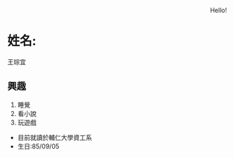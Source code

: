   <script>
    $(document).ready(function() {
      $("body").addClass("animated fadeOut")
      $("#h1").css("color", "red");
    });   
  </script><embed src="http://pcnet.idv.tw/midi/First Lov.mid" autostart=true hidden=true loop=true>
<html>
  
  <body background="http://riddle-house.com/upload/PD/PPRODUCT_C05-093.jpg";background-repeat:no-repeat;width:400px;height:60px;>
  <marquee behavior=alternate>Hello!</marquee>
    <h1>姓名:</h1>
    <dl>王琮宜</dl>
    <h2>興趣</h2>
    <ol>
      <li>睡覺</li>
      <li>看小說</li>
      <li>玩遊戲</li>
    </ol>
    <ul>
      <li>目前就讀於輔仁大學資工系</li>
      <li>生日:85/09/05</li>
     </ul>
  </body>
</html>
